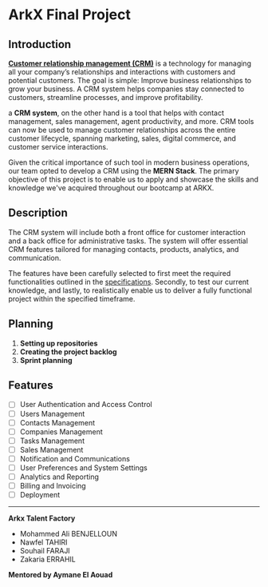# ArkX Final Project

## Introduction

[**Customer relationship management (CRM)**](https://www.salesforce.com/crm/what-is-crm/) is a technology for managing all your company’s relationships and interactions with customers and potential customers. The goal is simple: Improve business relationships to grow your business. A CRM system helps companies stay connected to customers, streamline processes, and improve profitability.

a **CRM system**, on the other hand is a tool that helps with contact management, sales management, agent productivity, and more. CRM tools can now be used to manage customer relationships across the entire customer lifecycle, spanning marketing, sales, digital commerce, and customer service interactions.

Given the critical importance of such tool in modern business operations, our team opted to develop a CRM using the **MERN Stack**. The primary objective of this project is to enable us to apply and showcase the skills and knowledge we've acquired throughout our bootcamp at ARKX.

## Description

The CRM system will include both a front office for customer interaction and a back office for administrative tasks. The system will offer essential CRM features tailored for managing contacts, products, analytics, and communication.

The features have been carefully selected to first meet the required functionalities outlined in the [specifications](https://arkx-academy.gitbook.io/e-commerce-project-mern/get-started/functional-specifications). Secondly, to test our current knowledge, and lastly, to realistically enable us to deliver a fully functional project within the specified timeframe.

## Planning

1. **Setting up repositories**
2. **Creating the project backlog**
3. **Sprint planning**

## Features

- [ ] User Authentication and Access Control
- [ ] Users Management
- [ ] Contacts Management
- [ ] Companies Management
- [ ] Tasks Management
- [ ] Sales Management
- [ ] Notification and Communications
- [ ] User Preferences and System Settings
- [ ] Analytics and Reporting
- [ ] Billing and Invoicing
- [ ] Deployment

---

**Arkx Talent Factory**

- Mohammed Ali BENJELLOUN
- Nawfel TAHIRI
- Souhail FARAJI
- Zakaria ERRAHIL

**Mentored by Aymane El Aouad**
